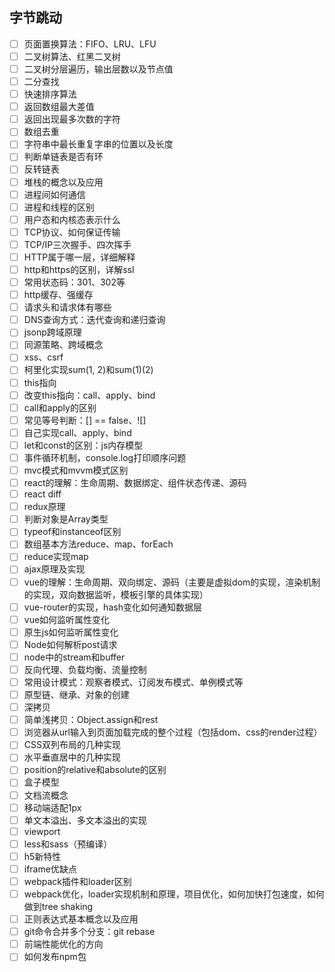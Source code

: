 ## 字节跳动

+ [ ] 页面置换算法：FIFO、LRU、LFU
+ [ ] 二叉树算法、红黑二叉树
+ [ ] 二叉树分层遍历，输出层数以及节点值
+ [ ] 二分查找
+ [ ] 快速排序算法
+ [ ] 返回数组最大差值
+ [ ] 返回出现最多次数的字符
+ [ ] 数组去重
+ [ ] 字符串中最长重复字串的位置以及长度
+ [ ] 判断单链表是否有环
+ [ ] 反转链表
+ [ ] 堆栈的概念以及应用
+ [ ] 进程间如何通信
+ [ ] 进程和线程的区别
+ [ ] 用户态和内核态表示什么
+ [ ] TCP协议、如何保证传输
+ [ ] TCP/IP三次握手、四次挥手
+ [ ] HTTP属于哪一层，详细解释
+ [ ] http和https的区别，详解ssl
+ [ ] 常用状态码：301、302等
+ [ ] http缓存、强缓存
+ [ ] 请求头和请求体有哪些
+ [ ] DNS查询方式：迭代查询和递归查询
+ [ ] jsonp跨域原理
+ [ ] 同源策略、跨域概念
+ [ ] xss、csrf
+ [ ] 柯里化实现sum(1, 2)和sum(1)(2)
+ [ ] this指向
+ [ ] 改变this指向：call、apply、bind
+ [ ] call和apply的区别
+ [ ] 常见等号判断：[] == false、![]
+ [ ] 自己实现call、apply、bind
+ [ ] let和const的区别：js内存模型
+ [ ] 事件循环机制，console.log打印顺序问题
+ [ ] mvc模式和mvvm模式区别
+ [ ] react的理解：生命周期、数据绑定、组件状态传递、源码
+ [ ] react diff
+ [ ] redux原理
+ [ ] 判断对象是Array类型
+ [ ] typeof和instanceof区别
+ [ ] 数组基本方法reduce、map、forEach
+ [ ] reduce实现map
+ [ ] ajax原理及实现
+ [ ] vue的理解：生命周期、双向绑定、源码（主要是虚拟dom的实现，渲染机制的实现，双向数据监听，模板引擎的具体实现）
+ [ ] vue-router的实现，hash变化如何通知数据层
+ [ ] vue如何监听属性变化
+ [ ] 原生js如何监听属性变化
+ [ ] Node如何解析post请求
+ [ ] node中的stream和buffer
+ [ ] 反向代理、负载均衡、流量控制
+ [ ] 常用设计模式：观察者模式、订阅发布模式、单例模式等
+ [ ] 原型链、继承、对象的创建
+ [ ] 深拷贝
+ [ ] 简单浅拷贝：Object.assign和rest
+ [ ] 浏览器从url输入到页面加载完成的整个过程（包括dom、css的render过程）
+ [ ] CSS双列布局的几种实现
+ [ ] 水平垂直居中的几种实现
+ [ ] position的relative和absolute的区别
+ [ ] 盒子模型
+ [ ] 文档流概念
+ [ ] 移动端适配1px
+ [ ] 单文本溢出、多文本溢出的实现
+ [ ] viewport
+ [ ] less和sass（预编译）
+ [ ] h5新特性
+ [ ] iframe优缺点
+ [ ] webpack插件和loader区别
+ [ ] webpack优化，loader实现机制和原理，项目优化，如何加快打包速度，如何做到tree shaking
+ [ ] 正则表达式基本概念以及应用
+ [ ] git命令合并多个分支：git rebase
+ [ ] 前端性能优化的方向
+ [ ] 如何发布npm包